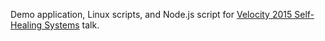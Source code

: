 Demo application, Linux scripts, and Node.js script for [Velocity 2015 Self-Healing Systems](http://velocityconf.com/devops-web-performance-2015/public/schedule/detail/41601) talk.

